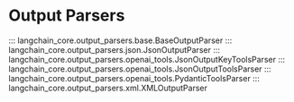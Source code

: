 # Output Parsers

::: langchain_core.output_parsers.base.BaseOutputParser
::: langchain_core.output_parsers.json.JsonOutputParser
::: langchain_core.output_parsers.openai_tools.JsonOutputKeyToolsParser
::: langchain_core.output_parsers.openai_tools.JsonOutputToolsParser
::: langchain_core.output_parsers.openai_tools.PydanticToolsParser
::: langchain_core.output_parsers.xml.XMLOutputParser
